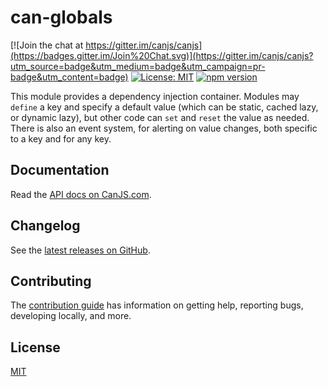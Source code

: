 # can-globals

[![Join the chat at https://gitter.im/canjs/canjs](https://badges.gitter.im/Join%20Chat.svg)](https://gitter.im/canjs/canjs?utm_source=badge&utm_medium=badge&utm_campaign=pr-badge&utm_content=badge)
[![License: MIT](https://img.shields.io/badge/License-MIT-blue.svg)](https://github.com/canjs/can-globals/blob/master/LICENSE)
[![npm version](https://badge.fury.io/js/can-globals.svg)](https://www.npmjs.com/package/can-globals)

This module provides a dependency injection container. Modules may `define` a key and specify a default value (which can be static, cached lazy, or dynamic lazy), but other code can `set` and `reset` the value as needed. There is also an event system, for alerting on value changes, both specific to a key and for any key.

## Documentation

Read the [API docs on CanJS.com](https://canjs.com/doc/can-globals.html).

## Changelog

See the [latest releases on GitHub](https://github.com/canjs/can-globals/releases).

## Contributing

The [contribution guide](https://github.com/canjs/can-globals/blob/master/CONTRIBUTING.md) has information on getting help, reporting bugs, developing locally, and more.

## License

[MIT](https://github.com/canjs/can-globals/blob/master/LICENSE)

